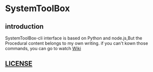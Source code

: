 # SystemToolBox
## introduction
SystemToolBox-cli interface is based on Python and node.js,But the Procedural content belongs to my own writing.
if you can't kown those commands, you can go to watch [Wiki](https://github.com/SystemToolBox/SystemToolBox/wiki)
## [LICENSE](https://github.com/SystemToolBox/SystemToolBox/blob/for-windows/LICENSE)
